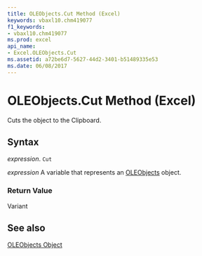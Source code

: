 ```yaml
---
title: OLEObjects.Cut Method (Excel)
keywords: vbaxl10.chm419077
f1_keywords:
- vbaxl10.chm419077
ms.prod: excel
api_name:
- Excel.OLEObjects.Cut
ms.assetid: a72be6d7-5627-44d2-3401-b51489335e53
ms.date: 06/08/2017
---
```



# OLEObjects.Cut Method (Excel)

Cuts the object to the Clipboard.


## Syntax

 _expression_. `Cut`

 _expression_ A variable that represents an [OLEObjects](Excel.OLEObjects.md) object.


### Return Value

Variant


## See also


[OLEObjects Object](Excel.OLEObjects.md)

